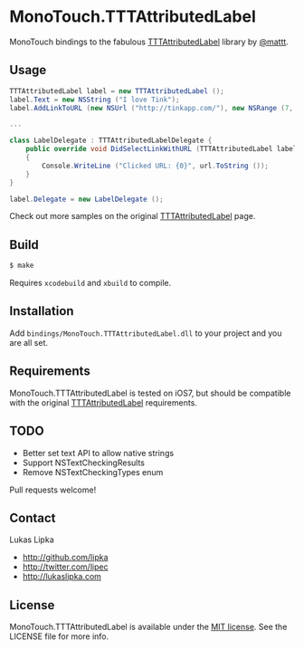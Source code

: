 # MonoTouch.TTTAttributedLabel

MonoTouch bindings to the fabulous [TTTAttributedLabel](https://github.com/mattt/TTTAttributedLabel) library by [@mattt](https://twitter.com/mattt).

## Usage

``` c#
TTTAttributedLabel label = new TTTAttributedLabel ();
label.Text = new NSString ("I love Tink");
label.AddLinkToURL (new NSUrl ("http://tinkapp.com/"), new NSRange (7, 4));

...

class LabelDelegate : TTTAttributedLabelDelegate {
    public override void DidSelectLinkWithURL (TTTAttributedLabel label, NSUrl url)
    {
        Console.WriteLine ("Clicked URL: {0}", url.ToString ());
    }
}

label.Delegate = new LabelDelegate ();
```

Check out more samples on the original [TTTAttributedLabel](https://github.com/mattt/TTTAttributedLabel) page.

## Build

``` sh
$ make
```

Requires `xcodebuild` and `xbuild` to compile.

## Installation

Add `bindings/MonoTouch.TTTAttributedLabel.dll` to your project and you are all set.

## Requirements

MonoTouch.TTTAttributedLabel is tested on iOS7, but should be compatible with the original [TTTAttributedLabel](https://github.com/mattt/TTTAttributedLabel) requirements.

## TODO

* Better set text API to allow native strings
* Support NSTextCheckingResults
* Remove NSTextCheckingTypes enum

Pull requests welcome!

## Contact

Lukas Lipka

- http://github.com/lipka
- http://twitter.com/lipec
- http://lukaslipka.com

## License

MonoTouch.TTTAttributedLabel is available under the [MIT license](LICENSE). See the LICENSE file for more info.
